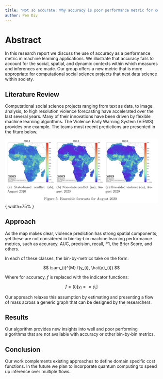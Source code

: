 ```yaml
---
title: "Not so accurate: Why accuracy is poor performance metric for computational social science applications"
author: Pem Div
---
```


# Abstract

In this research report we discuss the use of accuracy as a performance metric in machine learning applications.
We illustrate that accuracy fails to account for the social, spatial, and dynamic contexts within which measures and inferences are made.
Our group offers a new metric that is more appropriate for computational social science projects that nest data science within society. 




## Literature Review

Computational social science projects ranging from text as data, to image analysis, to high resolution violence forecasting have accelerated over the last several years. Many of their innovations have been driven by flexible machine learning algorithms. The Violence Early Warning System (ViEWS) provides one example. The teams most recent predictions are presented in the fiture below.

![](ViEWSMapGridCell.png){ width=75% }


## Approach

As the map makes clear, violence prediction has strong spatial components; yet these are not considered in bin-by-bin machine learning performance metrics, such as accuracy, AUC, precision, recall, F1, the Brier Score, and others. 

In each of these classes, the bin-by-metrics take on the form:

$$
\sum_{i}^{M} f(y_{i}, \hat{y}_{i})
$$

Where for accuracy, $f$ is replaced with the indicator functions:

$$
f = \mathcal(I)[y_{i}==\hat{y}_{i}]
$$

Our appreach relaxes this assumption by estimating and presenting a flow of mass across a generic graph that can be designed by the researchers.


## Results

Our algorithm provides new insights into well and poor performing algorithms that are not available with accuracy or other bin-by-bin metrics.



## Conclusion

Our work complements existing approaches to define domain specific cost functions. In the future we plan to incorporate quantum computing to speed up inference over multiple flows.
